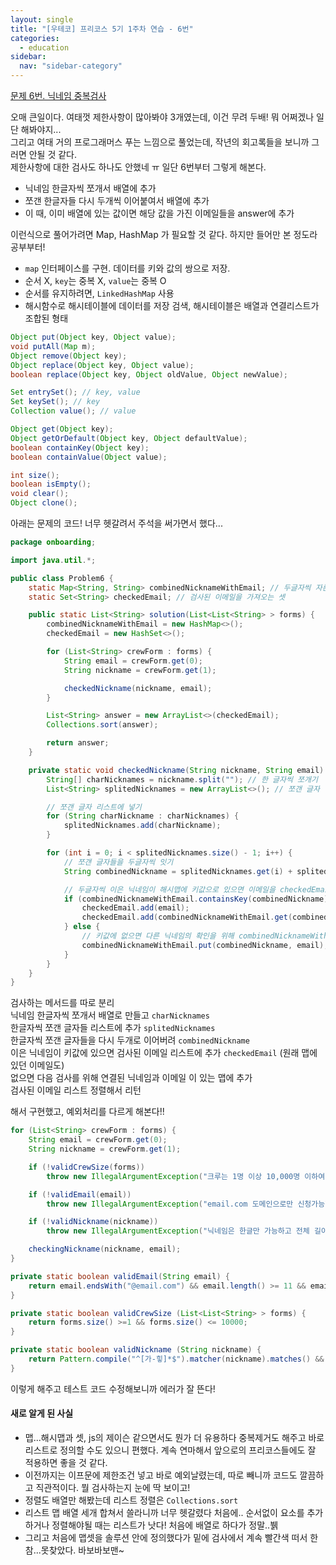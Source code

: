 ```yaml
---
layout: single
title: "[우테코] 프리코스 5기 1주차 연습 - 6번"
categories:
  - education
sidebar:
  nav: "sidebar-category"
---
```


[문제 6번. 닉네임 중복검사](https://github.com/woowacourse-precourse/java-onboarding/blob/main/docs/PROBLEM6.md)

오매 큰일이다. 여태껏 제한사항이 많아봐야 3개였는데, 이건 무려 두배! 뭐 어쩌겠나 일단 해봐야지...<br />
그리고 여태 거의 프로그래머스 푸는 느낌으로 풀었는데, 작년의 회고록들을 보니까 그러면 안될 것 같다.<br />
제한사항에 대한 검사도 하나도 안했네 ㅠ 일단 6번부터 그렇게 해본다.<br />

- 닉네임 한글자씩 쪼개서 배열에 추가
- 쪼갠 한글자들 다시 두개씩 이어붙여서 배열에 추가
- 이 때, 이미 배열에 있는 값이면 해당 값을 가진 이메일들을 answer에 추가

이런식으로 풀어가려면 Map, HashMap 가 필요할 것 같다. 하지만 들어만 본 정도라 공부부터!

- `map` 인터페이스를 구현. 데이터를 키와 값의 쌍으로 저장.
- 순서 X, `key`는 중복 X, `value`는 중복 O
- 순서를 유지하려면, `LinkedHashMap` 사용
- 해시함수로 해시테이블에 데이터를 저장 검색, 해시테이블은 배열과 연결리스트가 조합된 형태


``` java
Object put(Object key, Object value);
void putAll(Map m);
Object remove(Object key);
Object replace(Object key, Object value);
boolean replace(Object key, Object oldValue, Object newValue);

Set entrySet(); // key, value 
Set keySet(); // key
Collection value(); // value

Object get(Object key);
Object getOrDefault(Object key, Object defaultValue);
boolean containKey(Object key);
boolean containValue(Object value);

int size();
boolean isEmpty();
void clear();
Object clone();

```

아래는 문제의 코드! 너무 헷갈려서 주석을 써가면서 했다... 

``` java
package onboarding;

import java.util.*;

public class Problem6 {
    static Map<String, String> combinedNicknameWithEmail; // 두글자씩 자른 닉네임과 그에 따른 이메일 저장하는 맵
    static Set<String> checkedEmail; // 검사된 이메일을 가져오는 셋

    public static List<String> solution(List<List<String> > forms) {
        combinedNicknameWithEmail = new HashMap<>();
        checkedEmail = new HashSet<>();

        for (List<String> crewForm : forms) {
            String email = crewForm.get(0);
            String nickname = crewForm.get(1);

            checkedNickname(nickname, email);
        }

        List<String> answer = new ArrayList<>(checkedEmail);
        Collections.sort(answer);

        return answer;
    }

    private static void checkedNickname(String nickname, String email) {
        String[] charNicknames = nickname.split(""); // 한 글자씩 쪼개기
        List<String> splitedNicknames = new ArrayList<>(); // 쪼갠 글자 넣을 리스트

        // 쪼갠 글자 리스트에 넣기
        for (String charNickname : charNicknames) {
            splitedNicknames.add(charNickname);
        }

        for (int i = 0; i < splitedNicknames.size() - 1; i++) {
            // 쪼갠 글자들을 두글자씩 잇기
            String combinedNickname = splitedNicknames.get(i) + splitedNicknames.get(i + 1);

            // 두글자씩 이은 닉네임이 해시맵에 키값으로 있으면 이메일을 checkedEmail에 추가
            if (combinedNicknameWithEmail.containsKey(combinedNickname)) {
                checkedEmail.add(email);
                checkedEmail.add(combinedNicknameWithEmail.get(combinedNickname));
            } else {
                // 키값에 없으면 다른 닉네임의 확인을 위해 combinedNicknameWithEmail에 추가
                combinedNicknameWithEmail.put(combinedNickname, email);
            }
        }
    }
}
```

검사하는 메서드를 따로 분리<br />
닉네임 한글자씩 쪼개서 배열로 만들고 `charNicknames`<br />
한글자씩 쪼갠 글자들 리스트에 추가 `splitedNicknames`<br />
한글자씩 쪼갠 글자들을 다시 두개로 이어버려 `combinedNickname`<br />
이은 닉네임이 키값에 있으면 검사된 이메일 리스트에 추가 `checkedEmail` (원래 맵에 있던 이메일도)<br />
없으면 다음 검사를 위해 연결된 닉네임과 이메일 이 있는 맵에 추가<br />
검사된 이메일 리스트 정렬해서 리턴<br />

해서 구현했고, 예외처리를 다르게 해본다!!

``` java
for (List<String> crewForm : forms) {
    String email = crewForm.get(0);
    String nickname = crewForm.get(1);

    if (!validCrewSize(forms))
        throw new IllegalArgumentException("크루는 1명 이상 10,000명 이하여야 합니다.");

    if (!validEmail(email))
        throw new IllegalArgumentException("email.com 도메인으로만 신청가능합니다. 이메일의 전체 길이는 11자 이상 20자 미만이여야 합니다.");

    if (!validNickname(nickname))
        throw new IllegalArgumentException("닉네임은 한글만 가능하고 전체 길이는 1자 이상 20자 미만이여야 합니다.");

    checkingNickname(nickname, email);
}

private static boolean validEmail(String email) {
    return email.endsWith("@email.com") && email.length() >= 11 && email.length() < 20;
}

private static boolean validCrewSize (List<List<String> > forms) {
    return forms.size() >=1 && forms.size() <= 10000;
}

private static boolean validNickname (String nickname) {
    return Pattern.compile("^[가-힣]*$").matcher(nickname).matches() && nickname.length() >= 1 && nickname.length() < 20;
}
```

이렇게 해주고 테스트 코드 수정해보니까 에러가 잘 뜬다! 


#### 새로 알게 된 사실
- 맵...해시맵과 셋, js의 제이슨 같으면서도 뭔가 더 유용하다 중복제거도 해주고 바로 리스트로 정의할 수도 있으니 편했다. 계속 연마해서 앞으로의 프리코스들에도 잘 적용하면 좋을 것 같다.
- 이전까지는 이프문에 제한조건 넣고 바로 예외날렸는데, 따로 빼니까 코드도 깔끔하고 직관적이다. 뭘 검사하는지 눈에 딱 보이고!
- 정렬도 배열만 해봤는데 리스트 정렬은 `Collections.sort`
- 리스트 맵 배열 세개 합쳐서 쓸라니까 너무 헷갈렸다 처음에.. 순서없이 요소를 추가하거나 정렬해야될 때는 리스트가 낫다! 처음에 배열로 하다가 정말..뷁
- 그리고 처음에 맵셋을 솔루션 안에 정의했다가 밑에 검사에서 계속 빨간색 떠서 한참...못찾았다. 바보바보맨~
